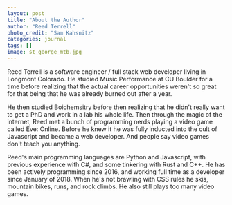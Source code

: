 ```yaml
---
layout: post
title: "About the Author"
author: "Reed Terrell"
photo_credit: "Sam Kahsnitz"
categories: journal
tags: []
image: st_george_mtb.jpg
---
```


Reed Terrell is a software engineer / full stack web developer living in Longmont Colorado. He studied Music Performance at CU Boulder for a time before realizing
that the actual career opportunities weren't so great for that being that he was already burned out after a year.

He then studied Boichemsitry before then realizing that he didn't really want to get a PhD and work in a lab his whole life. Then through the magic of the internet, Reed met a bunch of programming
nerds playing a video game called Eve: Online. Before he knew it he was fully inducted into the cult of Javascript and became a web developer. And people say
video games don't teach you anything.

Reed's main programming languages are Python and Javascript, with previous experience with C#, and some tinkering with Rust and C++. He has been actively programming
since 2016, and working full time as a developer since January of 2018. When he's not brawling with CSS rules he skis, mountain bikes, runs, and rock climbs.
He also still plays too many video games.
